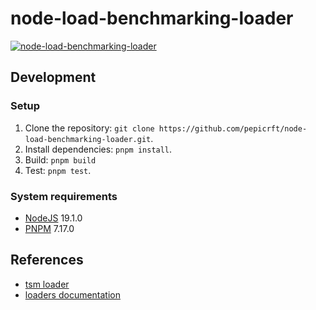 # node-load-benchmarking-loader

[![node-load-benchmarking-loader](https://github.com/pepicrft/node-load-benchmarking-loader/actions/workflows/node-load-benchmarking-loader.yml/badge.svg)](https://github.com/pepicrft/node-load-benchmarking-loader/actions/workflows/node-load-benchmarking-loader.yml)

## Development

### Setup

1. Clone the repository: `git clone https://github.com/pepicrft/node-load-benchmarking-loader.git`.
2. Install dependencies: `pnpm install`.
3. Build: `pnpm build`
4. Test: `pnpm test`.

### System requirements

- [NodeJS](https://nodejs.org) 19.1.0
- [PNPM](https://pnpm.io) 7.17.0


## References

- [tsm loader](https://github.com/lukeed/tsm)
- [loaders documentation](https://nodejs.org/api/esm.html#loaders)
